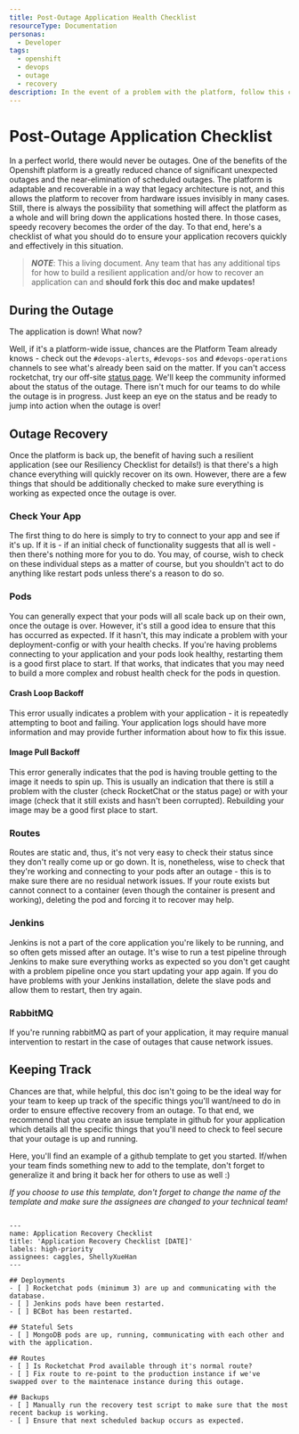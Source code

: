 ```yaml
---
title: Post-Outage Application Health Checklist
resourceType: Documentation
personas: 
  - Developer
tags:
  - openshift
  - devops
  - outage
  - recovery
description: In the event of a problem with the platform, follow this checklist to ensure that your application recovers correctly.
---
```


# Post-Outage Application Checklist

In a perfect world, there would never be outages. One of the benefits of the Openshift platform is a greatly reduced chance of significant unexpected outages and the near-elimination of scheduled outages.
The platform is adaptable and recoverable in a way that legacy architecture is not, and this allows the platform to recover from hardware issues invisibly in many cases.
Still, there is always the possibility that something will affect the platform as a whole and will bring down the applications hosted there. 
In those cases, speedy recovery becomes the order of the day. To that end, here's a checklist of what you should do to ensure your application recovers quickly and effectively in this situation.

> ***NOTE***: This a living document. Any team that has any additional tips for how to build a resilient application and/or how to recover an application can and **should fork this doc and make updates!**

## During the Outage

The application is down! What now?

Well, if it's a platform-wide issue, chances are the Platform Team already knows - check out the `#devops-alerts`, `#devops-sos` and `#devops-operations` channels to see what's already been said on the matter.
If you can't access rocketchat, try our off-site [status page](https://status.developer.gov.bc.ca).
We'll keep the community informed about the status of the outage. There isn't much for our teams to do while the outage is in progress.
Just keep an eye on the status and be ready to jump into action when the outage is over!

## Outage Recovery

Once the platform is back up, the benefit of having such a resilient application (see our Resiliency Checklist for details!) is that there's a high chance everything will quickly recover on its own.
However, there are a few things that should be additionally checked to make sure everything is working as expected once the outage is over.

### Check Your App

The first thing to do here is simply to try to connect to your app and see if it's up. If it is - if an initial check of functionality suggests that all is well - then there's nothing more for you to do.
You may, of course, wish to check on these individual steps as a matter of course, but you shouldn't act to do anything like restart pods unless there's a reason to do so.

### Pods

You can generally expect that your pods will all scale back up on their own, once the outage is over. However, it's still a good idea to ensure that this has occurred as expected.
If it hasn't, this may indicate a problem with your deployment-config or with your health checks.
If you're having problems connecting to your application and your pods look healthy, restarting them is a good first place to start.
If that works, that indicates that you may need to build a more complex and robust health check for the pods in question.

#### Crash Loop Backoff
This error usually indicates a problem with your application - it is repeatedly attempting to boot and failing.
Your application logs should have more information and may provide further information about how to fix this issue.

#### Image Pull Backoff
This error generally indicates that the pod is having trouble getting to the image it needs to spin up.
This is usually an indication that there is still a problem with the cluster (check RocketChat or the status page) or with your image (check that it still exists and hasn't been corrupted).
Rebuilding your image may be a good first place to start.

### Routes

Routes are static and, thus, it's not very easy to check their status since they don't really come up or go down. 
It is, nonetheless, wise to check that they're working and connecting to your pods after an outage - this is to make sure there are no residual network issues.
If your route exists but cannot connect to a container (even though the container is present and working), deleting the pod and forcing it to recover may help.

### Jenkins

Jenkins is not a part of the core application you're likely to be running, and so often gets missed after an outage. 
It's wise to run a test pipeline through Jenkins to make sure everything works as expected so you don't get caught with a problem pipeline once you start updating your app again.
If you do have problems with your Jenkins installation, delete the slave pods and allow them to restart, then try again.

### RabbitMQ

If you're running rabbitMQ as part of your application, it may require manual intervention to restart in the case of outages that cause network issues. 

## Keeping Track

Chances are that, while helpful, this doc isn't going to be the ideal way for your team to keep up track of the specific things you'll want/need to do in order to ensure effective recovery from an outage.
To that end, we recommend that you create an issue template in github for your application which details all the specific things that you'll need to check to feel secure that your outage is up and running.

Here, you'll find an example of a github template to get you started.
If/when your team finds something new to add to the template, don't forget to generalize it and bring it back her for others to use as well :)

_If you choose to use this template, don't forget to change the name of the template and make sure the assignees are changed to your technical team!_

```

---
name: Application Recovery Checklist
title: 'Application Recovery Checklist [DATE]'
labels: high-priority
assignees: caggles, ShellyXueHan
---

## Deployments
- [ ] Rocketchat pods (minimum 3) are up and communicating with the database.
- [ ] Jenkins pods have been restarted.
- [ ] BCBot has been restarted.

## Stateful Sets
- [ ] MongoDB pods are up, running, communicating with each other and with the application.

## Routes
- [ ] Is Rocketchat Prod available through it's normal route?
- [ ] Fix route to re-point to the production instance if we've swapped over to the maintenace instance during this outage.

## Backups
- [ ] Manually run the recovery test script to make sure that the most recent backup is working.
- [ ] Ensure that next scheduled backup occurs as expected.

```
